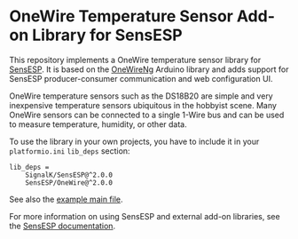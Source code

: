 # OneWire Temperature Sensor Add-on Library for SensESP

This repository implements a OneWire temperature sensor library for [SensESP](https://signalk.org/SignalK/SensESP/).
It is based on the [OneWireNg](https://github.com/pstolarz/OneWireNg) Arduino library and adds support for SensESP producer-consumer communication and web configuration UI.

OneWire temperature sensors such as the DS18B20 are simple and very inexpensive temperature sensors ubiquitous in the hobbyist scene. Many OneWire sensors can be connected to a single 1-Wire bus and can be used to measure temperature, humidity, or other data.

To use the library in your own projects, you have to include it in your `platformio.ini` `lib_deps` section:

    lib_deps =
        SignalK/SensESP@^2.0.0
        SensESP/OneWire@^2.0.0

See also the [example main file](https://github.com/SensESP/OneWire/blob/main/examples/onewire_temperature/onewire_temperature_example.cpp).

For more information on using SensESP and external add-on libraries, see the [SensESP documentation](https://signalk.org/SensESP/docs/).
